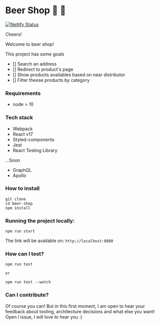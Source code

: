 # Beer Shop 🍻 🛒
[![Netlify Status](https://api.netlify.com/api/v1/badges/2495ec0c-3586-4787-b8d2-754713496947/deploy-status)](https://app.netlify.com/sites/beer-shop-joselia/deploys)

Cheers! 

Welcome to beer shop!

This project has some goals
- [] Search an address
- [] Redirect to product's page
- [] Show products availables based on near distributor
- [] Filter theese products by category


### Requirements
- node > 10

### Tech stack
- Webpack
- React v17
- Styled-components
- Jest
- React Testing Library

...Soon
- GraphQL
- Apollo

### How to install

```
git clone
cd beer-shop
npm install
```

### Running the project locally:

```
npm run start

```
The link will be available on: `http://localhost:8080`

### How can I test?
```
npm run test

or

npm run test --watch
```

### Can I contribute?
Of course you can! But in this first moment, I am open to hear your feedback about tooling, architecture decisions and what else you want! Open I issue, I will love to hear you :)
